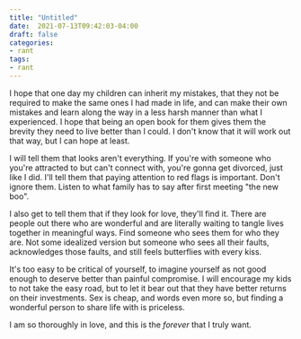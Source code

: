 ```yaml
---
title: "Untitled"
date:  2021-07-13T09:42:03-04:00
draft: false
categories:
- rant
tags:
- rant
---
```


I hope that one day my children can inherit my mistakes, that they not be required to make the same ones I had made in life, and can make their own mistakes and learn along the way in a less harsh manner than what I experienced. I hope that being an open book for them gives them the brevity they need to live better than I could. I don't know that it will work out that way, but I can hope at least.

I will tell them that looks aren't everything. If you're with someone who you're attracted to but can't connect with, you're gonna get divorced, just like I did. I'll tell them that paying attention to red flags is important. Don't ignore them. Listen to what family has to say after first meeting "the new boo".

I also get to tell them that if they look for love, they'll find it. There are people out there who are wonderful and are literally waiting to tangle lives together in meaningful ways. Find someone who sees them for who they are. Not some idealized version but someone who sees all their faults, acknowledges those faults, and still feels butterflies with every kiss.

It's too easy to be critical of yourself, to imagine yourself as not good enough to deserve better than painful compromise. I will encourage my kids to not take the easy road, but to let it bear out that they have better returns on their investments. Sex is cheap, and words even more so, but finding a wonderful person to share life with is priceless.

I am so thoroughly in love, and this is the *forever* that I truly want.
